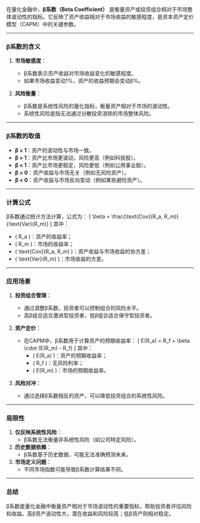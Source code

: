 在量化金融中，**β系数（Beta Coefficient）** 是衡量资产或投资组合相对于市场整体波动性的指标。它反映了资产收益相对于市场收益的敏感程度，是资本资产定价模型（CAPM）中的关键参数。

---

### **β系数的含义**
1. **市场敏感度**：
   - β系数表示资产收益对市场收益变化的敏感程度。
   - 如果市场收益变动1%，资产的收益预期会变动β%。

2. **风险衡量**：
   - β系数是系统性风险的量化指标，衡量资产相对于市场的波动性。
   - 系统性风险是指无法通过分散投资消除的市场整体风险。

---

### **β系数的取值**
- **β = 1**：资产的波动性与市场一致。
- **β > 1**：资产比市场更波动，风险更高（例如科技股）。
- **β < 1**：资产比市场更稳定，风险更低（例如公用事业股）。
- **β = 0**：资产收益与市场无关（例如无风险资产）。
- **β < 0**：资产收益与市场反向变动（例如某些避险资产）。

---

### **计算公式**
β系数通过统计方法计算，公式为：
\[
\beta = \frac{\text{Cov}(R_a, R_m)}{\text{Var}(R_m)}
\]
其中：
- \( R_a \)：资产的收益率；
- \( R_m \)：市场的收益率；
- \( \text{Cov}(R_a, R_m) \)：资产收益与市场收益的协方差；
- \( \text{Var}(R_m) \)：市场收益的方差。

---

### **应用场景**
1. **投资组合管理**：
   - 通过调整β系数，投资者可以控制组合的风险水平。
   - 高β组合适合激进型投资者，低β组合适合保守型投资者。

2. **资产定价**：
   - 在CAPM中，β系数用于计算资产的预期收益率：
     \[
     E(R_a) = R_f + \beta \cdot (E(R_m) - R_f)
     \]
     其中：
     - \( E(R_a) \)：资产的预期收益率；
     - \( R_f \)：无风险利率；
     - \( E(R_m) \)：市场的预期收益率。

3. **风险对冲**：
   - 通过选择β系数相反的资产，可以降低投资组合的系统性风险。

---

### **局限性**
1. **仅反映系统性风险**：
   - β系数无法衡量非系统性风险（如公司特定风险）。
2. **历史数据依赖**：
   - β系数基于历史数据，可能无法准确预测未来。
3. **市场定义问题**：
   - 不同市场指数可能导致β系数计算结果不同。

---

### **总结**
β系数是量化金融中衡量资产相对于市场波动性的重要指标，帮助投资者评估风险和收益。高β资产波动性大，潜在收益和风险较高；低β资产则相对稳定。
